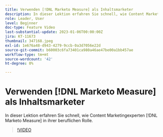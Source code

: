 ```yaml
---
title: Verwenden [!DNL Marketo Measure] als Inhaltsmarketer
description: In dieser Lektion erfahren Sie schnell, wie Content Marketingexperten [!DNL Marketo Measure] in ihrer beruflichen Rolle.
role: Leader, User
level: Beginner
doc-type: Feature Video
last-substantial-update: 2023-01-06T00:00:00Z
jira: KT-11673
thumbnail: 347168.jpeg
exl-id: 1e676a48-d943-4279-9ccb-0a3d7056e22d
source-git-commit: b60003c6fa73401ca980a46ae47be00a1bb457ae
workflow-type: tm+mt
source-wordcount: '42'
ht-degree: 0%

---
```


# Verwenden [!DNL Marketo Measure] als Inhaltsmarketer

In dieser Lektion erfahren Sie schnell, wie Content Marketingexperten [!DNL Marketo Measure] in ihrer beruflichen Rolle.

>[!VIDEO](https://video.tv.adobe.com/v/347168/?quality=12&learn=on)

